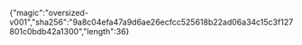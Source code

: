 {"magic":"oversized-v001","sha256":"9a8c04efa47a9d6ae26ecfcc525618b22ad06a34c15c3f127801c0bdb42a1300","length":36}
